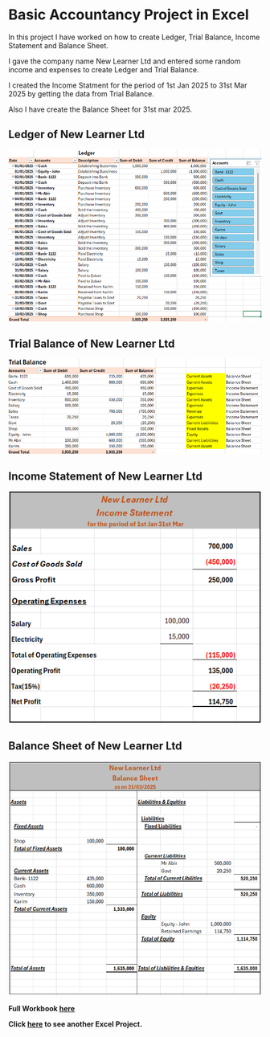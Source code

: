 # Basic Accountancy Project in Excel

In this project I have worked on how to create Ledger, Trial Balance, Income Statement and Balance Sheet.

I gave the company name New Learner Ltd and entered some random income and expenses to create Ledger and Trial Balance.

I created the Income Statment for the period of 1st Jan 2025 to 31st Mar 2025 by getting the data from Trial Balance.

Also I have create the Balance Sheet for 31st mar 2025.

## Ledger of New Learner Ltd

![alt text](Accountancy_Image/Ledger.png)

## Trial Balance of New Learner Ltd

![alt text](Accountancy_Image/Trial_Balance.png)

## Income Statement of New Learner Ltd

![alt text](Accountancy_Image/Income_Statement.png)

## Balance Sheet of New Learner Ltd

![alt text](Accountancy_Image/Balance_Sheet.png)

**Full Workbook [here](https://docs.google.com/spreadsheets/d/10ezKHr0yJe8txyZt37BpRKrZ_aas7P83/edit?usp=drive_link&ouid=101537924484019331419&rtpof=true&sd=true)**


**Click [here](https://github.com/Alamin-analyser/Data-Analysing-Visualising-in-Excel) to see another Excel Project.**
